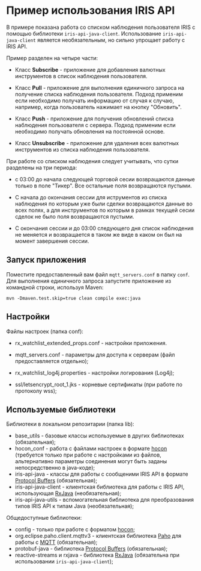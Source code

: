 # Пример использования IRIS API
В примере показана работа со списком наблюдения пользователя IRIS с помощью библиотеки `iris-api-java-client`. Использование `iris-api-java-client` является необязательным, но сильно упрощает работу с IRIS API.

Пример разделен на четыре части:

* Класс **Subscribe** - приложение для добавления валютных инструментов в список наблюдения пользователя.

* Класс **Pull** - приложение для выполнения единичного запроса на получение списка наблюдения пользователя. Подход применим если необходимо получать информацию от случая к случаю, например, когда пользователь нажимает на кнопку "Обновить".

* Класс **Push** - приложение для получения обновлений списка наблюдения пользователя с сервера. Подход применим если необходимо получать обновления на постоянной основе.

* Класс **Unsubscribe** - приложение для удаления всех валютных инструментов из списка наблюдения пользователя.

При работе со списком наблюдения следует учитывать, что сутки разделены на три периода:

* с 03:00 до начала следующей торговой сесии возвращаются данные только в поле "Тикер". Все остальные поля возвращаются пустыми.

* С начала до окончания сессии для иструментов из списка наблюдения по которым уже были сделки возвращаются данные во всех полях, а для инструментов по которым в рамках текущей сесии сделок не было поля возвращаются пустыми.

* С окончания сессии и до 03:00 следующего дня список наблюдения не меняется и возвращается в таком же виде в каком он был на момент завершения сессии.


## Запуск приложения

Поместите предоставленный вам файл `mqtt_servers.conf` в папку `conf`. Для выполнения единичного запроса запустите приложение из командной строки, используя Maven:

```
mvn -Dmaven.test.skip=true clean compile exec:java
```

## Настройки

Файлы настроек (папка conf):

* rx_watchlist_extended_props.conf - настройки приложения.

* mqtt_servers.conf - параметры для доступа к серверам (файл предоставляется отдельно);

* rx_watchlist_log4j.properties - настройки логирования (Log4j);

* ssl/letsencrypt_root_1.jks - корневые сертификаты (при работе по протоколу wss);

## Используемые библиотеки

Библиотеки в локальном репозитарии (папка lib):
* base_utils - базовые классы используемые в других библиотеках (обязательная);
* hocon_conf - работа с файлами настроек в формате [hocon](https://github.com/lightbend/config/blob/main/HOCON.md) (требуется только при работе с настройками из файлов, альтернативно параметры соединения могут быть заданы непосредственно в java-коде);
* iris-api-java - классы для работы с сообщеними IRIS API в формате [Protocol Buffers](https://developers.google.com/protocol-buffers) (обязательная);
* iris-api-java-client - клиентская библиотека для работы c IRIS API, использующая [RxJava](https://github.com/ReactiveX/RxJava) (необязательная);
* iris-api-java-utils - вспомогательная библиотека для преобразования типов IRIS API к типам Java (необязательная);

Общедоступные библиотеки:
* config - только при работе с форматом [hocon](https://github.com/lightbend/config/blob/main/HOCON.md);
* org.eclipse.paho.client.mqttv3 - клиентская библиотека [Paho](https://www.eclipse.org/paho/) для работы с [MQTT](https://mqtt.org/) (обязательная);
* protobuf-java - библиотека [Protocol Buffers](https://developers.google.com/protocol-buffers) (обязательная);
* reactive-streams и rxjava - библиотека [RxJava](https://github.com/ReactiveX/RxJava) (обязательна при использовании `iris-api-java-client`);
